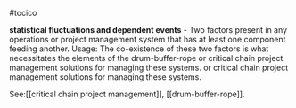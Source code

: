 #tocico

<b>statistical fluctuations and dependent events</b> - Two factors present in any operations or project management system that has at least one component feeding another. 
Usage: The co-existence of these two factors is what necessitates the elements of the drum-buffer-rope or critical chain project management solutions for managing these systems. or critical chain project management solutions for managing these systems. 



See:[[critical chain project management]], [[drum-buffer-rope]].




